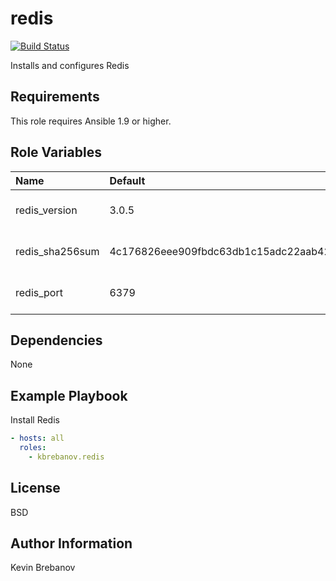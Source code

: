 redis
=====

[![Build Status](https://travis-ci.org/kbrebanov/ansible-redis.svg?branch=master)](https://travis-ci.org/kbrebanov/ansible-redis)

Installs and configures Redis

Requirements
------------

This role requires Ansible 1.9 or higher.

Role Variables
--------------

| Name            | Default                                                          | Description                  |
|:----------------|:-----------------------------------------------------------------|:-----------------------------|
| redis_version   | 3.0.5                                                            | Version of Redis to install  |
| redis_sha256sum | 4c176826eee909fbdc63db1c15adc22aab42d758043829e556f4331e6a5bd480 | SHA 256 checksum of package  |
| redis_port      | 6379                                                             | Port that Redis will bind to |

Dependencies
------------

None

Example Playbook
----------------

Install Redis
```yaml
- hosts: all
  roles:
    - kbrebanov.redis
```

License
-------

BSD

Author Information
------------------

Kevin Brebanov
